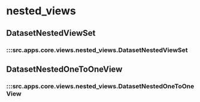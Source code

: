 # nested_views

## DatasetNestedViewSet

### :::src.apps.core.views.nested_views.DatasetNestedViewSet

## DatasetNestedOneToOneView

### :::src.apps.core.views.nested_views.DatasetNestedOneToOneView

